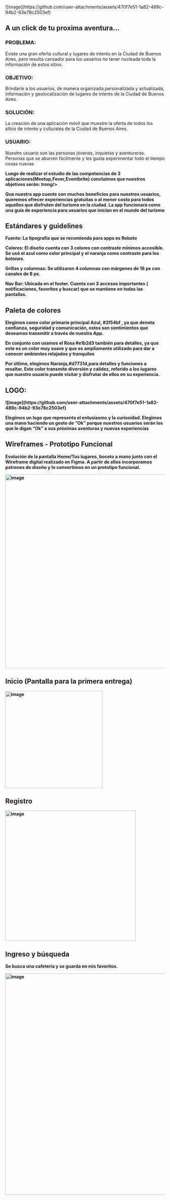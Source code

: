 <!DOCTYPE html>
<html lang="en">
<head>
    <meta charset="UTF-8">
    <meta name="viewport" content="width=device-width, initial-scale=1.0">
</head>
<body>
  ![image](https://github.com/user-attachments/assets/470f7e51-1a82-489c-94b2-93e78c2503ef)
<h2> A un click de tu proxima aventura... </h2>
<h3> PROBLEMA: </h3>
<p>Existe una gran oferta cultural y lugares de interés en la Ciudad de Buenos Aires, pero resulta cansador para los usuarios no tener nucleada toda la información de estos sitios. 
</p>
<h3> OBJETIVO: </h3>
<p>Brindarle a los usuarios, de manera organizada,personalizada y actualizada, información y geolocalización de lugares de interés de la Ciudad de Buenos Aires. 
</p>
<h3> SOLUCIÓN: </h3>
<p>La creación de una aplicación móvil que muestre la oferta de todos los sitios de interés y culturales de la Ciudad de Buenos Aires. 
</p>
<h3> USUARIO: </h3>
<p>Nuestro usuario son las personas jóvenes, inquietas y aventureras. Personas que se aburren fácilmente y les gusta experimentar todo el tiempo cosas nuevas 
</p>
<p> <strong> Luego de realizar el estudio de las competencias de 3 aplicaciones(Meetup,Fever,Eventbrite) concluímos que nuestros objetivos serán: trong/> </p>
<p> Que nuestra app cuente con muchos beneficios para nuestros usuarios, queremos ofrecer experiencias gratuitas o al menor costo para todos aquellos que disfruten del turismo en la ciudad. <strong> La app funcionará como una guía de experiencia para usuarios que inician en el mundo del turismo <strong/> </p>
<h2> Estándares y guidelines </h2>
<p>Fuente: La tipografía que se recomienda para apps es Roboto</p>
<p> Colores: El diseño cuenta con 3 colores con contraste mínimos accesible. Se usó el azul  como color principal y el naranja como contraste para los botones. </p>
<p>Grillas y columnas: Se utilizaron 4 columnas con márgenes de 16 px con canales de 8 px.</p>
<p> Nav Bar: Ubicada en el footer. Cuenta con 3 accesos importantes ( notificaciones, favoritos y buscar) que se mantiene en todas las pantallas. </p>
<h2>Paleta de colores</h2>
<p> Elegimos como color primario principal Azul, <strong>#2f54bf<strong/> , ya que denota confianza, seguridad y comunicación, estos son sentimientos que deseamos transmitir a través de nuestra App. </p>
<p>En conjunto con usamos el Rosa <strong>#e1b2d3<strong/> también para detalles, ya que este es un color muy suave y que es ampliamente utilizado para dar a conocer ambientes relajados y tranquilos </p>
<p>Por último, elegimos Naranja,<strong>#d7731d<strong/>,para detalles y funciones a resaltar. Este color transmite diversión y calidez, referido a los lugares que nuestro usuario puede visitar y disfrutar de ellos en su experiencia.</p>
<h2>LOGO:</h2>
![image](https://github.com/user-attachments/assets/470f7e51-1a82-489c-94b2-93e78c2503ef)
<p> Elegimos un logo que representa el entusiasmo y la curiosidad. Elegimos una mano haciendo un gesto de “Ok” porque nuestros usuarios serán los que le digan 
“Ok” a sus próximas aventuras y nuevas experiencias </p>
<h2> Wireframes - Prototipo Funcional </h2> 
<p>Evolución de la pantalla Home/Tus lugares, boceto a mano junto con el Wireframe digital realizado en Figma. 
A partir de ellos incorporamos patrones de diseño y lo convertimos en un prototipo funcional.</p>
<img width="613" alt="image" src="https://github.com/user-attachments/assets/25f39acc-ad78-4d59-8e11-d039df27f03c">
<h2> Inicio (Pantalla para la primera entrega) </h2>
<img width="307" alt="image" src="https://github.com/user-attachments/assets/86e0b721-0d23-4000-ba91-6c804bdf1d34">
<h2>Registro </h2>
<img width="412" alt="image" src="https://github.com/user-attachments/assets/102ed234-55f6-4b3a-b83c-8952102e327d">
<h2>Ingreso y búsqueda </h2>
<p>Se busca una cafetería y se guarda en mis favoritos. </p>
<img width="700" alt="image" src="https://github.com/user-attachments/assets/9a7db1d2-0d88-420d-9268-f25ed948f611">
</body>
</html>
